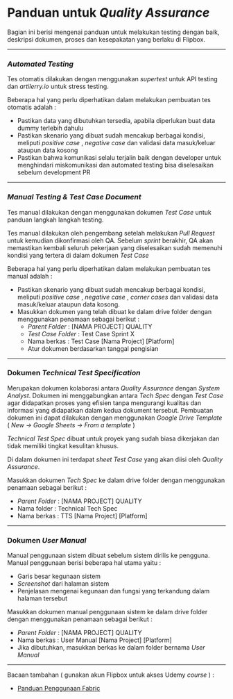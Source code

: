 # Panduan untuk *Quality Assurance*
Bagian ini berisi mengenai panduan untuk melakukan testing dengan baik, deskripsi dokumen, proses dan kesepakatan yang berlaku di Flipbox.

---
### *Automated Testing*

Tes otomatis dilakukan dengan menggunakan *supertest* untuk API testing dan *artilerry.io* untuk stress testing.

Beberapa hal yang perlu diperhatikan dalam melakukan pembuatan tes otomatis adalah :

- Pastikan data yang dibutuhkan tersedia, apabila diperlukan buat data dummy terlebih dahulu
- Pastikan skenario yang dibuat sudah mencakup berbagai kondisi, meliputi *positive case* , *negative case*  dan validasi data masuk/keluar ataupun data kosong
- Pastikan bahwa komunikasi selalu terjalin baik dengan developer untuk menghindari miskomunikasi dan automated testing bisa diselesaikan sebelum development PR

---
### *Manual Testing & Test Case Document*

Tes manual dilakukan dengan menggunakan dokumen *Test Case* untuk panduan langkah langkah testing. 

Tes manual dilakukan oleh pengembang setelah melakukan *Pull Request* untuk kemudian dikonfirmasi oleh QA. Sebelum *sprint* berakhir, QA akan memastikan kembali seluruh pekerjaan yang diselesaikan sudah memenuhi kondisi yang tertera di dalam dokumen *Test Case*

Beberapa hal yang perlu diperhatikan dalam melakukan pembuatan tes manual adalah :

- Pastikan skenario yang dibuat sudah mencakup berbagai kondisi, meliputi *positive case* , *negative case* , *corner cases* dan validasi data masuk/keluar ataupun data kosong.
- Masukkan dokumen yang telah dibuat ke dalam drive folder dengan menggunakan penamaan sebagai berikut : 
	- *Parent Folder* : [NAMA PROJECT] QUALITY
	- *Test Case Folder* : Test Case Sprint X
	- Nama berkas : Test Case [Nama Project] [Platform]
	- Atur dokumen berdasarkan tanggal pengisian

---
### Dokumen *Technical Test Specification*

Merupakan dokumen kolaborasi antara *Quality Assurance* dengan *System Analyst*. Dokumen ini menggabungkan antara *Tech Spec* dengan *Test Case* agar didapatkan proses yang efisien tanpa mengurangi kualitas dan informasi yang didapatkan dalam kedua dokument tersebut. Pembuatan dokumen ini dapat dilakukan dengan menggunakan *Google Drive Template* ( *New -> Google Sheets -> From a template* )

*Technical Test Spec* dibuat untuk proyek yang sudah biasa dikerjakan dan tidak memiliki tingkat kesulitan khusus.

Di dalam dokumen ini terdapat *sheet Test Case* yang akan diisi oleh *Quality Assurance*.

Masukkan dokumen *Tech Spec* ke dalam drive folder dengan menggunakan penamaan sebagai berikut :

- *Parent Folder* : [NAMA PROJECT] QUALITY
- Nama folder : Technical Tech Spec
- Nama berkas : TTS [Nama Project] [Platform]

---
### Dokumen *User Manual*

Manual penggunaan sistem dibuat sebelum sistem dirilis ke pengguna. Manual penggunaan berisi beberapa hal utama yaitu :

- Garis besar kegunaan sistem
- *Screenshot* dari halaman sistem
- Penjelasan mengenai kegunaan dan fungsi yang terkandung dalam halaman tersebut

Masukkan dokumen manual penggunaan sistem ke dalam drive folder dengan menggunakan penamaan sebagai berikut :

- *Parent Folder* : [NAMA PROJECT] QUALITY
- Nama berkas : User Manual [Nama Project] [Platform]
- Jika dibutuhkan, masukkan berkas ke dalam folder bernama *User Manual*

---
Bacaan tambahan ( gunakan akun Flipbox untuk akses Udemy *course* ) :

- [Panduan Penggunaan Fabric](https://github.com/flipboxstudio/tech-handbook/blob/develop/fabric-guide.md)